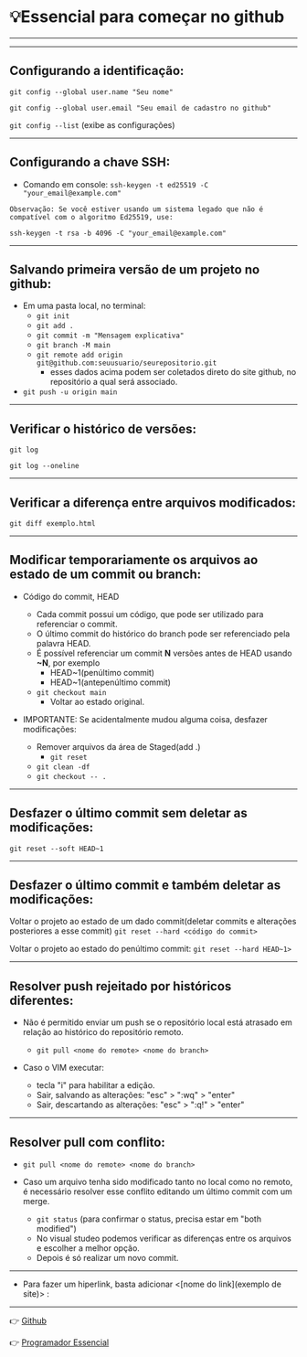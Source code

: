 # :bulb:Essencial para começar no github

---
---
##  Configurando a identificação:

`git config --global user.name "Seu nome"`

`git config --global user.email "Seu email de cadastro no github"`

`git config --list` (exibe as configurações)

---
##  Configurando a chave SSH:

* Comando em console:
`ssh-keygen -t ed25519 -C "your_email@example.com"`
```
Observação: Se você estiver usando um sistema legado que não é compatível com o algoritmo Ed25519, use:

ssh-keygen -t rsa -b 4096 -C "your_email@example.com"

```
---
##  Salvando primeira versão de um projeto no github:

* Em uma pasta local, no terminal:
  * `git init`
  * `git add .`
  * `git commit -m "Mensagem explicativa"`
  * `git branch -M main`
  * `git remote add origin git@github.com:seuusuario/seurepositorio.git`
    * esses dados acima podem ser coletados direto do site github, no repositório a qual será associado.
* `git push -u origin main`

---

##  Verificar o histórico de versões:

`git log`

`git log --oneline`

---

##  Verificar a diferença entre arquivos modificados:

`git diff exemplo.html`

---

##  Modificar temporariamente os arquivos ao estado de um commit ou branch:

* Código do commit, HEAD
  * Cada commit possui um código, que pode ser utilizado para referenciar o commit.
  * O último commit do histórico do branch pode ser referenciado pela palavra HEAD.
  * É possível referenciar um commit **N** versões antes de HEAD usando **~N**, por exemplo
    * HEAD~1(penúltimo commit)
    * HEAD~1(antepenúltimo commit)
  * `git checkout main`
    * Voltar ao estado original.

* IMPORTANTE: Se acidentalmente mudou alguma coisa, desfazer modificações:
  * Remover arquivos da área de Staged(add .)
    * `git reset`
  * `git clean -df`  
  * `git checkout -- .`  

---

## Desfazer o último commit sem deletar as modificações:

`git reset --soft HEAD~1`

---

## Desfazer o último commit e também deletar as modificações:

Voltar o projeto ao estado de um dado commit(deletar commits e alterações posteriores a esse commit)
`git reset --hard <código do commit>`

Voltar o projeto ao estado do penúltimo commit:
`git reset --hard HEAD~1>`

---

## Resolver push rejeitado por históricos diferentes:

* Não é permitido enviar um push se o repositório local está atrasado em relação ao histórico do repositório remoto.

  * `git pull <nome do remote> <nome do branch>`
* Caso o VIM executar:
  * tecla "i" para habilitar a edição.
  * Sair, salvando as alterações: "esc" > ":wq" > "enter"
  * Sair, descartando as alterações: "esc" > ":q!" > "enter"

---

## Resolver pull com conflito:

* `git pull <nome do remote> <nome do branch>`

* Caso um arquivo tenha sido modificado tanto no local como no remoto, é necessário resolver esse conflito editando um último commit com um merge.
  * `git status` (para confirmar o status, precisa estar em "both modified")
  * No visual studeo podemos verificar as diferenças entre os arquivos e escolher a melhor opção.
  * Depois é só realizar um novo commit.
---

* Para fazer um hiperlink, basta adicionar <[nome do link](exemplo de site)> :

 



---
:point_right: [Github](https://github.com/Dev-HideyukiTakahashi/Programador-Essencial/blob/master/pasta_essencial/extras/git_github/Github.MD)

:point_right: [Programador Essencial](https://github.com/Dev-HideyukiTakahashi/Programador-Essencial)



